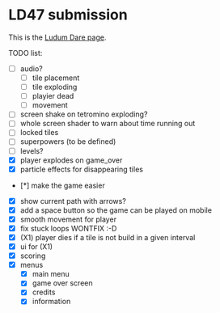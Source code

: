 # LD47 submission

This is the [Ludum Dare page](https://ldjam.com/events/ludum-dare/47/$223139).

TODO list:
 * [ ] audio?
   * [ ] tile placement
   * [ ] tile exploding
   * [ ] playier dead
   * [ ] movement
 * [ ] screen shake on tetromino exploding?
 * [ ] whole screen shader to warn about time running out
 * [ ] locked tiles
 * [ ] superpowers (to be defined)
 * [ ] levels?
 * [x] player explodes on game_over
 * [x] particle effects for disappearing tiles
 * [*] make the game easier
 * [x] show current path with arrows?
 * [x] add a space button so the game can be played on mobile
 * [x] smooth movement for player
 * [x] fix stuck loops WONTFIX :-D
 * [x] (X1) player dies if a tile is not build in a given interval
 * [x] ui for (X1)
 * [x] scoring
 * [x] menus
   * [x] main menu
   * [x] game over screen
   * [x] credits
   * [x] information
